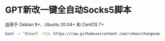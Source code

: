 # GPT新改一键全自动Socks5脚本
适用于 Debian 9+、Ubuntu 20.04+ 和 CentOS 7+ 

```bash
bash -c "$(curl -fsSL https://raw.githubusercontent.com/ruheo/changenewgpts5/main/install_dante.sh)"
```
